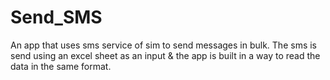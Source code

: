 # Send_SMS

An app that uses sms service of sim to send messages in bulk.
The sms is send using an excel sheet as an input & the app is built in a way to read the data in the same format.
